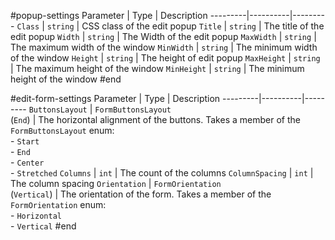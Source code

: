 #popup-settings
Parameter | Type | Description
---------|----------|---------
 `Class` | `string` | CSS class of the edit popup
 `Title` | `string` | The title of the edit popup
 `Width` | `string` | The Width of the edit popup
 `MaxWidth` | `string` | The maximum width of the window
 `MinWidth` | `string` | The minimum width of the window
 `Height` | `string` | The height of edit popup
 `MaxHeight` | `string` | The maximum height of the window
 `MinHeight` | `string` | The minimum height of the window
#end

#edit-form-settings
Parameter | Type | Description
---------|----------|---------
`ButtonsLayout` | `FormButtonsLayout` <br/> (`End`)  | The horizontal alignment of the buttons. Takes a member of the `FormButtonsLayout` enum: <br/> - `Start` <br/> - `End` <br/> - `Center` <br/> - `Stretched`
 `Columns` | `int` | The count of the columns
 `ColumnSpacing` | `int` | The column spacing 
 `Orientation` | `FormOrientation` <br/> (`Vertical`) | The orientation of the form. Takes a member of the `FormOrientation` enum: <br/> - `Horizontal` <br/> - `Vertical`
#end
